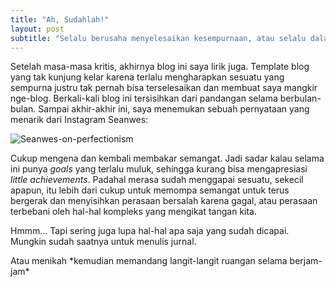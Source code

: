 ```yaml
---
title: "Ah, Sudahlah!"
layout: post
subtitle: "Selalu berusaha menyelesaikan kesempurnaan, atau selalu dalam proses menyempurnakan yang sudah selesai?"
---
```


Setelah masa-masa kritis, akhirnya blog ini saya lirik juga. Template blog yang tak kunjung kelar karena terlalu mengharapkan sesuatu yang sempurna justru tak pernah bisa terselesaikan dan membuat saya mangkir nge-blog. Berkali-kali blog ini tersisihkan dari pandangan selama berbulan-bulan. Sampai akhir-akhir ini, saya menemukan sebuah pernyataan yang menarik dari Instagram Seanwes:

![Seanwes-on-perfectionism](https://imgur.com/a/b1eam)

Cukup mengena dan kembali membakar semangat. Jadi sadar kalau selama ini punya _goals_ yang terlalu muluk, sehingga kurang bisa mengapresiasi _little achievements_. Padahal merasa sudah menggapai sesuatu, sekecil apapun, itu lebih dari cukup untuk memompa semangat untuk terus bergerak dan menyisihkan perasaan bersalah karena gagal, atau perasaan terbebani oleh hal-hal kompleks yang mengikat tangan kita.

Hmmm... Tapi sering juga lupa hal-hal apa saja yang sudah dicapai. Mungkin sudah saatnya untuk menulis jurnal.

Atau menikah \*kemudian memandang langit-langit ruangan selama berjam-jam\*